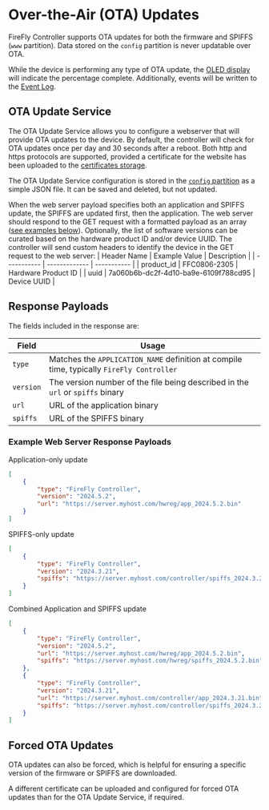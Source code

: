 # Over-the-Air (OTA) Updates
FireFly Controller supports OTA updates for both the firmware and SPIFFS (`www` partition).  Data stored on the `config` partition is never updatable over OTA.

While the device is performing any type of OTA update, the [OLED display](/controller/support/OLED_screens/#ota-update) will indicate the percentage complete.  Additionally, events will be written to the [Event Log](/controller/support/event_and_error_logs).

## OTA Update Service
The OTA Update Service allows you to configure a webserver that will provide OTA updates to the device.  By default, the controller will check for OTA updates once per day and 30 seconds after a reboot.  Both http and https protocols are supported, provided a certificate for the website has been uploaded to the [certificates storage](/controller/support/certificate_management).

The OTA Update Service configuration is stored in the [`config` partition](/controller/support/partitions) as a simple JSON file.  It can be saved and deleted, but not updated.

When the web server payload specifies both an application and SPIFFS update, the SPIFFS are updated first, then the application.  The web server should respond to the GET request with a formatted payload as an array ([see examples below](#example-web-server-response-payloads)).  Optionally, the list of software versions can be curated based on the hardware product ID and/or device UUID.  The controller will send custom headers to identify the device in the GET request to the web server:
| Header Name | Example Value | Description |
| ----------- | ------------- | ----------- |
| product_id | FFC0806-2305 | Hardware Product ID |
| uuid | 7a060b6b-dc2f-4d10-ba9e-6109f788cd95 | Device UUID |

## Response Payloads

The fields included in the response are:

| Field | Usage |
| ----- | ----- |
| `type` | Matches the `APPLICATION_NAME` definition at compile time, typically `FireFly Controller` |
| `version` | The version number of the file being described in the `url` or `spiffs` binary |
| `url` | URL of the application binary |
| `spiffs` | URL of the SPIFFS binary |



### Example Web Server Response Payloads

Application-only update
```json
[
    {
        "type": "FireFly Controller",
        "version": "2024.5.2",
        "url": "https://server.myhost.com/hwreg/app_2024.5.2.bin"
    }
]
```

SPIFFS-only update
```json
[
    {
        "type": "FireFly Controller",
        "version": "2024.3.21",
        "spiffs": "https://server.myhost.com/controller/spiffs_2024.3.21.bin"
    }
]
```

Combined Application and SPIFFS update
```json
[
    {
        "type": "FireFly Controller",
        "version": "2024.5.2",
        "url": "https://server.myhost.com/hwreg/app_2024.5.2.bin",
        "spiffs": "https://server.myhost.com/hwreg/spiffs_2024.5.2.bin"
    },
    {
        "type": "FireFly Controller",
        "version": "2024.3.21",
        "url": "https://server.myhost.com/controller/app_2024.3.21.bin",
        "spiffs": "https://server.myhost.com/controller/spiffs_2024.3.21.bin"
    }
]
```

## Forced OTA Updates
OTA updates can also be forced, which is helpful for ensuring a specific version of the firmware or SPIFFS are downloaded.

A different certificate can be uploaded and configured for forced OTA updates than for the OTA Update Service, if required.